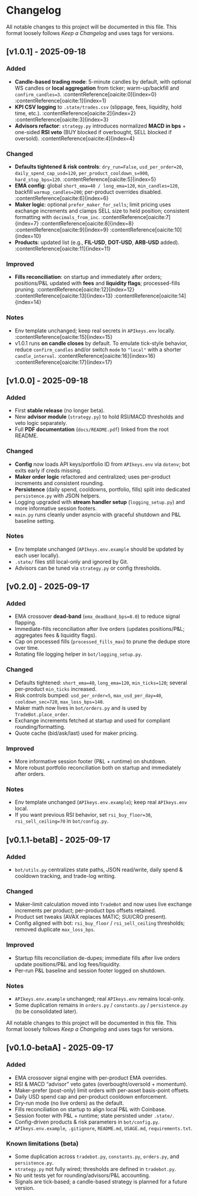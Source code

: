 ﻿# Changelog

All notable changes to this project will be documented in this file.
This format loosely follows *Keep a Changelog* and uses tags for versions.

## [v1.0.1] - 2025-09-18
### Added
- **Candle-based trading mode**: 5-minute candles by default, with optional WS candles or **local aggregation** from ticker; warm-up/backfill and `confirm_candles=3`. :contentReference[oaicite:0]{index=0} :contentReference[oaicite:1]{index=1}
- **KPI CSV logging** to `.state/trades.csv` (slippage, fees, liquidity, hold time, etc.). :contentReference[oaicite:2]{index=2} :contentReference[oaicite:3]{index=3}
- **Advisors refactor**: `strategy.py` introduces normalized **MACD in bps** + one-sided **RSI veto** (BUY blocked if overbought, SELL blocked if oversold). :contentReference[oaicite:4]{index=4}

### Changed
- **Defaults tightened & risk controls**: `dry_run=False`, `usd_per_order=20`, `daily_spend_cap_usd=120`, `per_product_cooldown_s=900`, `hard_stop_bps=120`. :contentReference[oaicite:5]{index=5}
- **EMA config**: global `short_ema=40 / long_ema=120`, `min_candles=120`, backfill `warmup_candles=200`; per-product overrides disabled. :contentReference[oaicite:6]{index=6}
- **Maker logic**: optional `prefer_maker_for_sells`; limit pricing uses exchange increments and clamps SELL size to held position; consistent formatting with `decimals_from_inc`. :contentReference[oaicite:7]{index=7} :contentReference[oaicite:8]{index=8} :contentReference[oaicite:9]{index=9} :contentReference[oaicite:10]{index=10}
- **Products**: updated list (e.g., **FIL-USD**, **DOT-USD**, **ARB-USD** added). :contentReference[oaicite:11]{index=11}

### Improved
- **Fills reconciliation**: on startup and immediately after orders; positions/P&L updated with **fees** and **liquidity flags**; processed-fills pruning. :contentReference[oaicite:12]{index=12} :contentReference[oaicite:13]{index=13} :contentReference[oaicite:14]{index=14}

### Notes
- Env template unchanged; keep real secrets in `APIkeys.env` locally. :contentReference[oaicite:15]{index=15}
- v1.0.1 runs **on candle closes** by default. To emulate tick-style behavior, reduce `confirm_candles` and/or switch `mode` to `"local"` with a shorter `candle_interval`. :contentReference[oaicite:16]{index=16} :contentReference[oaicite:17]{index=17}


## [v1.0.0] - 2025-09-18
### Added
- First **stable release** (no longer beta).
- New **advisor module** (`strategy.py`) to hold RSI/MACD thresholds and veto logic separately.
- Full **PDF documentation** (`docs/README.pdf`) linked from the root README.

### Changed
- **Config** now loads API keys/portfolio ID from `APIkeys.env` via `dotenv`; bot exits early if creds missing.
- **Maker order logic** refactored and centralized; uses per-product increments and consistent rounding.
- **Persistence** (daily spend, cooldowns, portfolio, fills) split into dedicated `persistence.py` with JSON helpers.
- Logging upgraded with **stream handler setup** (`logging_setup.py`) and more informative session footers.
- `main.py` runs cleanly under asyncio with graceful shutdown and P&L baseline setting.

### Notes
- Env template unchanged (`APIkeys.env.example` should be updated by each user locally).
- `.state/` files still local-only and ignored by Git.
- Advisors can be tuned via `strategy.py` or config thresholds.


## [v0.2.0] - 2025-09-17
### Added
- EMA crossover **dead-band** (`ema_deadband_bps=8.0`) to reduce signal flapping. 
- Immediate-fills reconciliation after live orders (updates positions/P&L; aggregates fees & liquidity flags).
- Cap on processed fills (`processed_fills_max`) to prune the dedupe store over time.
- Rotating file logging helper in `bot/logging_setup.py`.

### Changed
- Defaults tightened: `short_ema=40`, `long_ema=120`, `min_ticks=120`; several per-product `min_ticks` increased.
- Risk controls bumped: `usd_per_order=5`, `max_usd_per_day=40`, `cooldown_sec=720`, `max_loss_bps=140`.
- Maker math now lives in `bot/orders.py` and is used by `TradeBot.place_order`.
- Exchange increments fetched at startup and used for compliant rounding/formatting.
- Quote cache (bid/ask/last) used for maker pricing.

### Improved
- More informative session footer (P&L + runtime) on shutdown.
- More robust portfolio reconciliation both on startup and immediately after orders.

### Notes
- Env template unchanged (`APIkeys.env.example`); keep real `APIkeys.env` local.
- If you want previous RSI behavior, set `rsi_buy_floor=30`, `rsi_sell_ceiling=70` in `bot/config.py`.


## [v0.1.1-betaB] - 2025-09-17
### Added
- `bot/utils.py` centralizes state paths, JSON read/write, daily spend & cooldown tracking, and trade-log writing.

### Changed
- Maker-limit calculation moved into `TradeBot` and now uses live exchange increments per product; per-product bps offsets retained.
- Product set tweaks (AVAX replaces MATIC; SUI/CRO present).
- Config aligned with bot: `rsi_buy_floor` / `rsi_sell_ceiling` thresholds; removed duplicate `max_loss_bps`.

### Improved
- Startup fills reconciliation de-dupes; immediate fills after live orders update positions/P&L and log fees/liquidity.
- Per-run P&L baseline and session footer logged on shutdown.

### Notes
- `APIkeys.env.example` unchanged; real `APIkeys.env` remains local-only.
- Some duplication remains in `orders.py` / `constants.py` / `persistence.py` (to be consolidated later).


All notable changes to this project will be documented in this file.
This format loosely follows *Keep a Changelog* and uses tags for versions.

## [v0.1.0-betaA] - 2025-09-17
### Added
- EMA crossover signal engine with per-product EMA overrides.
- RSI & MACD “advisor” veto gates (overbought/oversold + momentum).
- Maker-prefer (post-only) limit orders with per-asset basis-point offsets.
- Daily USD spend cap and per-product cooldown enforcement.
- Dry-run mode (no live orders) as the default.
- Fills reconciliation on startup to align local P&L with Coinbase.
- Session footer with P&L + runtime; state persisted under `.state/`.
- Config-driven products & risk parameters in `bot/config.py`.
- `APIkeys.env.example`, `.gitignore`, `README.md`, `USAGE.md`, `requirements.txt`.

### Known limitations (beta)
- Some duplication across `tradebot.py`, `constants.py`, `orders.py`, and `persistence.py`.
- `strategy.py` not fully wired; thresholds are defined in `tradebot.py`.
- No unit tests yet for rounding/advisors/P&L accounting.
- Signals are tick-based; a candle-based strategy is planned for a future version.

